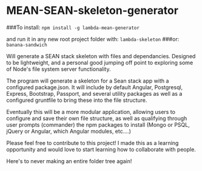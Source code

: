 # MEAN-SEAN-skeleton-generator

###To install:
`npm install -g lambda-mean-generator`

and run it in any new root project folder with:
`lambda-skeleton`
###or:
`banana-sandwich`

Will generate a SEAN stack skeleton with files and dependancies. Designed to be lightweight, and a personal good jumping off point to exploring some of Node's file system server functionality.

The program will generate a skeleton for a Sean stack app with a configured package.json. It will include by default Angular, Postgresql, Express, Bootstrap, Passport, and several utility packages as well as a configured gruntfile to bring these into the file structure.

Eventually this will be a more modular application, allowing users to configure and save their own file structure, as well as qualifying through user prompts (commander) the npm packages to install (Mongo or PSQL, jQuery or Angular, which Angular modules, etc....)

Please feel free to contribute to this project! I made this as a learning opportunity and would love to start learning how to collaborate with people.

Here's to never making an entire folder tree again!
